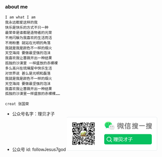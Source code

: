 <!--
 * @Author: zhangyu
 * @Email: zhangdulin@outlook.com
 * @Date: 2021-06-28 10:40:43
 * @LastEditors: zhangyu
 * @LastEditTime: 2022-11-14 14:07:36
 * @Description:
-->

### about me

```md
I am what I am
我永远都爱这样的我
快乐是快乐的方式不只一种
最荣幸是谁都是造物者的光荣
不用闪躲为我喜欢的生活而活
不用粉墨 就站在光明的角落
我就是我是颜色不一样的烟火
天空海阔 要做最坚强的泡沫
我喜欢我让蔷薇开出一种结果
孤独的沙漠里 一样盛放的赤裸裸
多么高兴在琉璃屋中快乐生活
对世界说 甚么是光明和磊落
我就是我是颜色不一样的烟火
天空海阔 要做最坚强的泡沫
我喜欢我让蔷薇开出一种结果
孤独的沙漠里一样盛放的赤裸裸……

creat 张国荣
```

- 公众号名字：理贝才子
- 公众号 id: followJesus7god
  ![公众号](../image/公众号.png "二维码")

<Valine />
